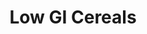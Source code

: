 ---
type: GiDataTablePage
title: Low GI Cereals
description: Low Glycemic Index Cereals
keywords: gi, GI, Glycemic Index, glycemic index, GlycemicIndex, glycemicindex, gi of Cereals, GI of Cereals, Glycemic Index of Cereals, glycemic index of Cereals, GlycemicIndex of Cereals, glycemicindex of Cereals, Cereals, Low GI Cereals, Low Glycemic Index Cereals
---